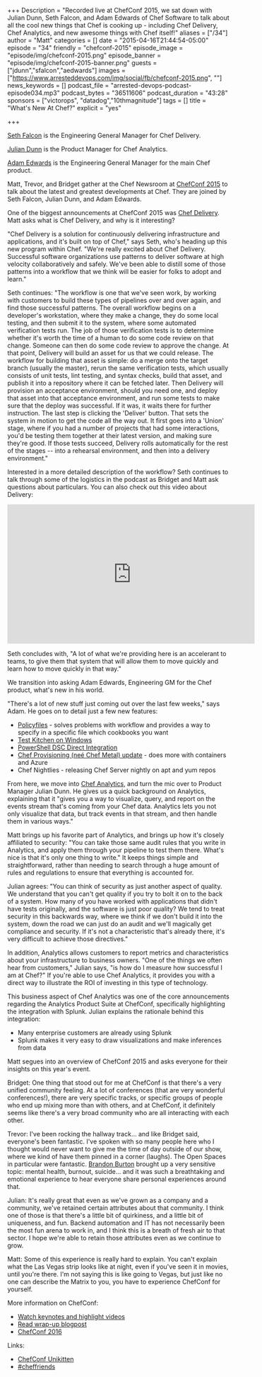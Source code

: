 +++
Description = "Recorded live at ChefConf 2015, we sat down with Julian Dunn, Seth Falcon, and Adam Edwards of Chef Software to talk about all the cool new things that Chef is cooking up - including Chef Delivery, Chef Analytics, and new awesome things with Chef itself!"
aliases = ["/34"]
author = "Matt"
categories = []
date = "2015-04-16T21:44:54-05:00"
episode = "34"
friendly = "chefconf-2015"
episode_image = "episode/img/chefconf-2015.png"
episode_banner = "episode/img/chefconf-2015-banner.png"
guests = ["jdunn","sfalcon","aedwards"]
images = ["https://www.arresteddevops.com/img/social/fb/chefconf-2015.png", ""]
news_keywords = []
podcast_file = "arrested-devops-podcast-episode034.mp3"
podcast_bytes = "36511606"
podcast_duration = "43:28"
sponsors = ["victorops", "datadog","10thmagnitude"]
tags = []
title = "What's New At Chef?"
explicit = "yes"

+++

[Seth Falcon](https://twitter.com/sfalcon) is the Engineering General Manager for Chef Delivery.

[Julian Dunn](https://twitter.com/julian_dunn) is the Product Manager for Chef Analytics.

[Adam Edwards](https://twitter.com/adamedx) is the Engineering General Manager for the main Chef product.

Matt, Trevor, and Bridget gather at the Chef Newsroom at [ChefConf 2015](https://www.youtube.com/playlist?list=PL11cZfNdwNyO9CpTWH2qjYfzysEtpfOCd) to talk about the latest and greatest developments at Chef. They are joined by Seth Falcon, Julian Dunn, and Adam Edwards.

One of the biggest announcements at ChefConf 2015 was [Chef Delivery](https://www.chef.io/automate/). Matt asks what is Chef Delivery, and why is it interesting?

"Chef Delivery is a solution for continuously delivering infrastructure and applications, and it's built on top of Chef," says Seth, who's heading up this new program within Chef. "We're really excited about Chef Delivery. Successful software organizations use patterns to deliver software at high velocity collaboratively and safely. We've been able to distill some of those patterns into a workflow that we think will be easier for folks to adopt and learn."

Seth continues: "The workflow is one that we've seen work, by working with customers to build these types of pipelines over and over again, and find those successful patterns. The overall workflow begins on a developer's workstation, where they make a change, they do some local testing, and then submit it to the system, where some automated verification tests run. The job of those verification tests is to determine whether it's worth the time of a human to do some code review on that change. Someone can then do some code review to approve the change. At that point, Delivery will build an asset for us that we could release. The workflow for building that asset is simple: do a merge onto the target branch (usually the master), rerun the same verification tests, which usually consists of unit tests, lint testing, and syntax checks, build that asset, and publish it into a repository where it can be fetched later. Then Delivery will provision an acceptance environment, should you need one, and deploy that asset into that acceptance environment, and run some tests to make sure that the deploy was successful. If it was, it waits there for further instruction. The last step is clicking the 'Deliver' button. That sets the system in motion to get the code all the way out. It first goes into a 'Union' stage, where if you had a number of projects that had some interactions, you'd be testing them together at their latest version, and making sure they're good. If those tests succeed, Delivery rolls automatically for the rest of the stages -- into a rehearsal environment, and then into a delivery environment."

Interested in a more detailed description of the workflow? Seth continues to talk through some of the logistics in the podcast as Bridget and Matt ask questions about particulars. You can also check out this video about Delivery:
<iframe width="560" height="315" src="https://www.youtube.com/embed/YA3VXAQqDi4" frameborder="0" allowfullscreen></iframe>

Seth concludes with, "A lot of what we're providing here is an accelerant to teams, to give them that system that will allow them to move quickly and learn how to move quickly in that way."

We transition into asking Adam Edwards, Engineering GM for the Chef product, what's new in his world.

"There's a lot of new stuff just coming out over the last few weeks," says Adam. He goes on to detail just a few new features:
* [Policyfiles](https://blog.chef.io/2015/08/18/policyfiles-a-guided-tour/) - solves problems with workflow and provides a way to specify in a specific file which cookbooks you want
* [Test Kitchen on Windows](http://kitchen.ci/blog/test-kitchen-windows-test-flight-with-vagrant/)
* [PowerShell DSC Direct Integration](https://blogs.msdn.microsoft.com/powershell/2014/07/29/chef-with-powershell-dsc-now-public/)
* [Chef Provisioning (neé Chef Metal) update](https://docs.chef.io/provisioning.html) - does more with containers and Azure
* Chef Nightlies - releasing Chef Server nightly on apt and yum repos

From here, we move into [Chef Analytics](https://docs.chef.io/release/analytics/), and turn the mic over to Product Manager Julian Dunn. He gives us a quick background on Analytics, explaining that it "gives you a way to visualize, query, and report on the events stream that's coming from your Chef data. Analytics lets you not only visualize that data, but track events in that stream, and then handle them in various ways."

Matt brings up his favorite part of Analytics, and brings up how it's closely affiliated to security: "You can take those same audit rules that you write in Analytics, and apply them through your pipeline to test them there. What's nice is that it's only one thing to write." It keeps things simple and straightforward, rather than needing to search through a huge amount of rules and regulations to ensure that everything is accounted for.

Julian agrees: "You can think of security as just another aspect of quality. We understand that you can't get quality if you try to bolt it on to the back of a system. How many of you have worked with applications that didn't have tests originally, and the software is just poor quality? We tend to treat security in this backwards way, where we think if we don't build it into the system, down the road we can just do an audit and we'll magically get compliance and security. If it's not a characteristic that's already there, it's very difficult to achieve those directives."

In addition, Analytics allows customers to report metrics and characteristics about your infrastructure to business owners. "One of the things we often hear from customers," Julian says, "is how do I measure how successful I am at Chef?" If you're able to use Chef Analytics, it provides you with a direct way to illustrate the ROI of investing in this type of technology.

This business aspect of Chef Analytics was one of the core announcements regarding the Analytics Product Suite at ChefConf, specifically highlighting the integration with Splunk. Julian explains the rationale behind this integration:
* Many enterprise customers are already using Splunk
* Splunk makes it very easy to draw visualizations and make inferences from data

Matt segues into an overview of ChefConf 2015 and asks everyone for their insights on this year's event.

Bridget: One thing that stood out for me at ChefConf is that there's a very unified community feeling. At a lot of conferences (that are very wonderful conferences!), there are very specific tracks, or specific groups of people who end up mixing more than with others, and at ChefConf, it definitely seems like there's a very broad community who are all interacting with each other.

Trevor: I've been rocking the hallway track... and like Bridget said, everyone's been fantastic. I've spoken with so many people here who I thought would never want to give me the time of day outside of our show, where we kind of have them pinned in a corner (laughs). The Open Spaces in particular were fantastic. [Brandon Burton](https://twitter.com/solarce) brought up a very sensitive topic: mental health, burnout, suicide... and it was such a breathtaking and emotional experience to hear everyone share personal experiences around that.

Julian: It's really great that even as we've grown as a company and a community, we've retained certain attributes about that community. I think one of those is that there's a little bit of quirkiness, and a little bit of uniqueness, and fun. Backend automation and IT has not necessarily been the most fun arena to work in, and I think this is a breath of fresh air to that sector. I hope we're able to retain those attributes even as we continue to grow.

Matt: Some of this experience is really hard to explain. You can't explain what the Las Vegas strip looks like at night, even if you've seen it in movies, until you're there. I'm not saying this is like going to Vegas, but just like no one can describe the Matrix to you, you have to experience ChefConf for yourself.

More information on ChefConf:
* [Watch keynotes and highlight videos](https://www.youtube.com/playlist?list=PL11cZfNdwNyO9CpTWH2qjYfzysEtpfOCd)
* [Read wrap-up blogpost](https://blog.chef.io/2015/04/14/chefconf-2015-devops-velocity-and-community/)
* [ChefConf 2016](https://chefconf.chef.io/)

Links:
* [ChefConf Unikitten](http://www.unikitten.com/)
* [#cheffriends](https://twitter.com/search?q=%23cheffriends)
